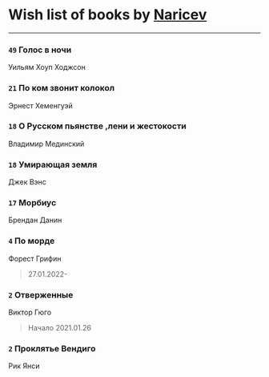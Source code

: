 # Wish list of books by [Naricev](https://plus.google.com/u/0/107090515204537133928/)
---

### `49` Голос в ночи
Уильям Хоуп Ходжсон

### `21` По ком звонит колокол
Эрнест Хеменгуэй

### `18` О Русском пьянстве ,лени и жестокости
Владимир Мединский

### `18` Умирающая земля
Джек Вэнс

### `17` Морбиус
Брендан Данин

### `4` По морде
Форест Грифин
> 27.01.2022-

### `2` Отверженные
Виктор Гюго
> Начало 2021.01.26

### `2` Проклятье Вендиго
Рик Янси

